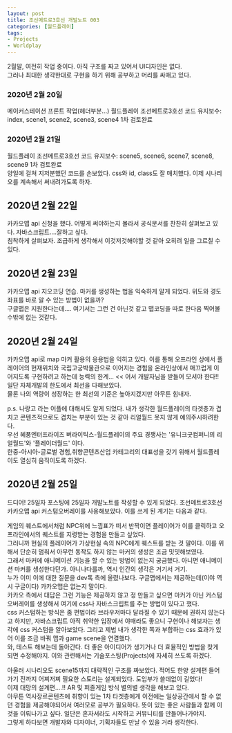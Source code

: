 ```yaml
---
layout: post
title: 조선메트로3호선 개발노트 003
categories: [월드플레이]
tags: 
- Projects
- Worldplay
---
```


 2월말, 여전히 작업 중이다. 아직 구조를 짜고 있어서 UI디자인은 없다. 
 <br>그러나 최대한 생각한대로 구현을 하기 위해 공부하고 머리를 싸매고 있다.
 
 ### 2020년 2월 20일
 
 메이커스테이션 프론트 작업(헤더부분...)
 월드플레이 조선메트로3호선 코드 유지보수: index, scene1, scene2, scene3, scene4 1차 검토완료
 
 ### 2020년 2월 21일
 
 월드플레이 조선메트로3호선 코드 유지보수: scene5, scene6, scene7, scene8, scene9 1차 검토완료
 <br>양일에 걸쳐 지저분했던 코드를 손보았다. css와 id, class도 잘 매치했다. 이제 시나리오를 계속해서 써내려가도록 하자.
 
 ## 2020년 2월 22일
 
 카카오맵 api 신청을 했다. 어떻게 써야하는지 몰라서 공식문서를 찬찬히 살펴보고 있다. 자바스크립트....잘하고 싶다. 
 <br>침착하게 살펴보자. 조급하게 생각해서 이것저것해야할 것 같아 오히려 일을 그르칠 수 있다.
 
 ## 2020년 2월 23일 
 
 카카오맵 api 지오코딩 연습. 마커를 생성하는 법을 익숙하게 알게 되었다. 위도와 경도 좌표를 바로 알 수 있는 방법이 없을까? 
 <br>구글맵은 지원한다는데.... 여기서는 그런 건 아닌것 같고 맵코딩을 따로 한다음 찍어볼 수밖에 없는 것같다.
 
 ## 2020년 2월 24일
 
 카카오맵 api로 map 마커 활용의 응용법을 익히고 있다. 이를 통해 오프라인 상에서 플레이어의 현재위치와 국립고궁박물관으로 이어지는 경험을 온라인상에서 매끄럽게 이어지도록 구현하려고 하는데 능력의 한계... << 어서 개발자님을 받들어 모셔야 한다!! <br>일단 자체개발의 한도에서 최선을 다해보았다. <br> 물론 나의 역량이 성장하는 한 최선의 기준은 높아지겠지만 아무튼 힘내자.
 
 p.s. 나랑고 라는 어플에 대해서도 알게 되었다. 내가 생각한 월드플레이의 타겟층과 겹치고 콘텐츠적으로도 겹치는 부분이 있는 것 같아 리얼월드 못지 않게 예의주시하려한다. <br>우선 혜풍엔터프라이즈 버라이틱스-월드플레이의 주요 경쟁사는 '유니크굿컴퍼니의 리얼월드'와 '플레이더월드' 이다. 
 <br>한중-아시아-글로벌 경험,취향콘텐츠산업 카테고리의 대표성을 갖기 위해서 월드플레이도 열심히 움직이도록 하겠다.
 
 ## 2020년 2월 25일
 
 드디어! 25일자 포스팅에 25일자 개발노트를 작성할 수 있게 되었다. 
 조선메트로3호선 카카오맵 api 커스텀오버레이를 사용해보았다.
 이를 쓰게 된 계기는 다음과 같다. 
 
 게임의 퀘스트에서처럼 NPC위에 느낌표가 떠서 반짝이면 플레이어가 이를 클릭하고 오프라인에서의 퀘스트를 지령받는 경험을 만들고 싶었다. 
 <br>그러니까 현실의 플레이어가 가상현실 속의 NPC에게 퀘스트를 받는 것 말이다. 이를 위해서 단순히 멈춰서 아무런 동작도 하지 않는 마커의 생성은 조금 밋밋해보였다.
 <br>그래서 마커에 애니메이션 기능을 할 수 있는 방법이 없는지 궁금했다. 아니면 애니메이션 마커를 생성한다던가. 아니나다를까, 역시 인간의 생각은 거기서 거기. 
 <br>누가 이미 이에 대한 질문을 dev톡 측에 올렸나보다. 구글맵에서는 제공하는데(이야 역시 구글이다) 카카오맵은 없는지 말이다.
 <br>카카오 측에서 대답은 그런 기능은 제공하지 않고 정 만들고 싶으면 마커가 아닌 커스텀 오버레이를 생성해서 여기에 css나 자바스크립트를 주는 방법이 있다고 했다.  <br>css 커스텀하는 방식은 좀 편법이라 브라우저마다 달라질 수 있기 때문에 권하지 않는다고 하지만, 자바스크립트 아직 취약한 입장에서 야매라도 좋으니 구현이나 해보자는 생각에 css 커스텀을 알아보았다. 그리고 제법 내가 생각한 쪽과 부합하는 css 효과가 있어 이를 조금 바꿔 맵과 game scene을 연결했다. 
 <br>와, 테스트 해보는데 돌아간다. 더 좋은 아이디어가 생기거나 더 효율적인 방법을 찾게 되면 수정해야지. 이와 관련해서는 기술포스팅(Projects)에 자세히 쓰도록 하겠다.
 
 아울러 시나리오도 scene15까지 대략적인 구조를 짜보았다. 적어도 한양 설계편 들어가기 전까지 어찌저찌 필요한 스토리는 설계되었다. 도입부가 쓸데없이 길었다!
 <br>이제 대망의 설계편....!! AR 및 퍼즐게임 방식 별의별 생각을 해보고 있다. <br>아무튼 역사장르콘텐츠에 취향이 있는 1차 타겟층에게 이전에는 일상공간에서 할 수 없던 경험을 제공해야되어서 여러모로 공부가 필요하다. 뜻이 있는 좋은 사람들과 함께 이것을 이뤄나가고 싶다. 일단은 혼자서라도 시작하고 커뮤니티를 만들어나가야지. <br>그렇게 하다보면 개발자와 디자이너, 기획자들도 만날 수 있을 거라 생각한다.
 
